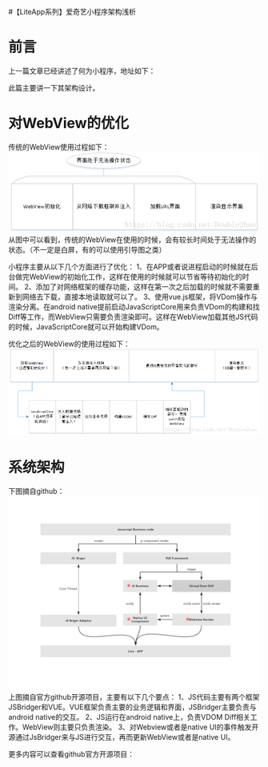 #【LiteApp系列】爱奇艺小程序架构浅析
# 前言

上一篇文章已经讲述了何为小程序，地址如下：

>  
  


此篇主要讲一下其架构设计。

# 对WebView的优化

传统的WebView使用过程如下：  <img src="https://raw.githubusercontent.com/Double2hao/xujiajia_blog/main/img/1550.png" alt="这里写图片描述" title="">  从图中可以看到，传统的WebView在使用的时候，会有较长时间处于无法操作的状态。（不一定是白屏，有的可以使用引导图之类）

小程序主要从以下几个方面进行了优化：  1、在APP或者说进程启动的时候就在后台做完WebView的初始化工作，这样在使用的时候就可以节省等待初始化的时间。  2、添加了对网络框架的缓存功能，这样在第一次之后加载的时候就不需要重新到网络去下载，直接本地读取就可以了。  3、使用vue.js框架，将VDom操作与渲染分离。在android native提前启动JavaScriptCore用来负责VDom的构建和找Diff等工作，而WebView只需要负责渲染即可。这样在WebView加载其他JS代码的时候，JavaScriptCore就可以开始构建VDom。

优化之后的WebView的使用过程如下：  <img src="https://raw.githubusercontent.com/Double2hao/xujiajia_blog/main/img/1551.png" alt="这里写图片描述" title="">

# 系统架构

下图摘自github：  <img src="https://raw.githubusercontent.com/Double2hao/xujiajia_blog/main/img/1552.png" alt="这里写图片描述" title="">  上图摘自官方github开源项目，主要有以下几个要点：  1、JS代码主要有两个框架JSBridger和VUE。VUE框架负责主要的业务逻辑和界面，JSBridger主要负责与android native的交互。  2、JS运行在android native上，负责VDOM Diff相关工作。WebView则主要只负责渲染。  3、对Webview或者是native UI的事件触发开源通过JsBridger来与JS进行交互，再而更新WebView或者是native UI。

>  
 更多内容可以查看github官方开源项目：   
